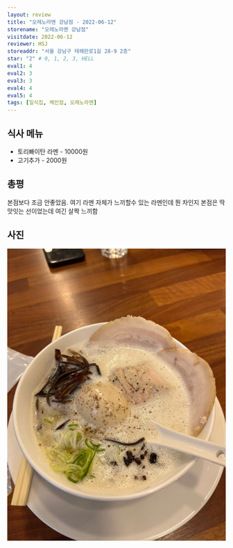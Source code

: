 ```yaml
---
layout: review
title: "오레노라멘 강남점 - 2022-06-12"
storename: "오레노라멘 강남점"
visitdate: 2022-06-12
reviewer: HSJ
storeaddr: "서울 강남구 테헤란로1길 28-9 2층"
star: "2" # 0, 1, 2, 3, HELL
eval1: 4
eval2: 3
eval3: 3
eval4: 4
eval5: 4
tags: [일식집, 체인점, 오레노라멘]
---
```


## 식사 메뉴

- 토리빠이탄 라멘 - 10000원
- 고기추가 - 2000원

## 총평

본점보다 조금 안좋았음. 여기 라멘 자체가 느끼할수 있는 라멘인데 뭔 차인지 본점은 딱 맛잇는 선이었는데 여긴 살짝 느끼함

## 사진

![](/img/20220612oreno.jpeg)

